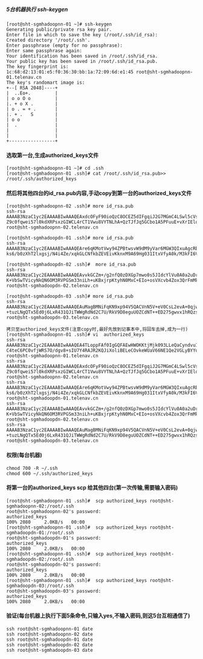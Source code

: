  
 ##### 5台机器执行 ssh-keygen

    [root@sht-sgmhadoopnn-01 ~]# ssh-keygen
    Generating public/private rsa key pair.
    Enter file in which to save the key (/root/.ssh/id_rsa): 
    Created directory '/root/.ssh'.
    Enter passphrase (empty for no passphrase): 
    Enter same passphrase again: 
    Your identification has been saved in /root/.ssh/id_rsa.
    Your public key has been saved in /root/.ssh/id_rsa.pub.
    The key fingerprint is:
    1c:68:d2:13:01:e5:f0:36:30:bb:1a:72:09:6d:e1:45 root@sht-sgmhadoopnn-01.telenav.cn
    The key's randomart image is:
    +--[ RSA 2048]----+
    |  ..Eo+.         |
    | o o O o         |
    |. + o X .        |
    | o . = + .       |
    |. + .   S        |
    | o o             |
    |  .              |
    |                 |
    |                 |
    +-----------------+



#### 选取第一台,生成authorized_keys文件

    [root@sht-sgmhadoopnn-01 ~]# cd .ssh
    [root@sht-sgmhadoopnn-01 .ssh]# cat /root/.ssh/id_rsa.pub>> /root/.ssh/authorized_keys




 #### 然后将其他四台的id_rsa.pub内容,手动copy到第一台的authorized_keys文件

    [root@sht-sgmhadoopnn-02 .ssh]# more id_rsa.pub
    ssh-rsa AAAAB3NzaC1yc2EAAAABIwAAAQEAxdcOFyF90ioQzC8OCEZ5dIFgqiJ2G7MGmC4LSwl5cVs1J1E9HQesEURjjPdQGJP1kIe8Z2NgCpjGy7BDiVFvj/0fUjGreRN9P2LPa1jUv0xBYHv9wk+aN2YtKy2Dc9WeCPaNbByyz0n96osE0NVict+2MGQJHdHFedG2sSuTdBAoXE1I7ag6AwWV/3ije26BD88aZmb/
    Z9c0fqwei57l0kdXRPsxzGIWCL4rCT1Vwu8VYTNLhA+QzTJfJq5GCbo1A5PFuuE+vXrIEloKp1Y6Y1xB8xxdgqvMAkvf7wsWfZVFl6vZPwRJivIKW6WPm7tlJN2m3xXyXnXy0/8rftB0Aw== root@sht-sgmhadoopnn-02.telenav.cn
    
    [root@sht-sgmhadoopdn-01 .ssh]# more id_rsa.pub
    ssh-rsa AAAAB3NzaC1yc2EAAAABIwAAAQEAre6qKMotVwy94ZPBtwsvW9dM9yVar6MGW3QIxuAgcRbfqE4RRrsgcnwFBG496+GPLUjfQsYuPhuLm+2qu8p2pTkLx9Vt0ppK+VlNwQIQyias2hiHoLDGmcstCeCZs+sn5iZ2/rTov0uOZT7XWC66QlnFzAyM80KYAFLtFv4r9uU+KK5USwEG3XwF1GiAeSK34iU9u+JI
    ks6/b0zXhT2lxgsj/N4i4Ze/xqkGLCNfkbZEVEivKknxM9A69Hg031ItxVfyA0k/M3kFI6VmXTNgkf8VW/
    
    [root@sht-sgmhadoopdn-02 .ssh]#  more id_rsa.pub
    ssh-rsa AAAAB3NzaC1yc2EAAAABIwAAAQEAvvkGCZm+/g2nfQ0zDXGp7mwo0s5JIdcYlVu0A0a2uDru3VaYFZ5uD79hLQJqPk1qT49wAFmXfIoUGtyHvDYfYcGcRVwQV5c2EnLmb0gxBL45hwHoVGyHw7EOAW5XUxZvkf6gLua/N8htmfd5O8dhhtAhIK3LB8z0mOTeUmORX1AEFT74huGrrp7fzY+kIr5KIjeU5dNC
    K+VbSwTVicyNkQN6OM3RVPGSm33niLh+uKBxjrpKtyhN0MxC+EIo+osVXcvb4Zox3QrFmMklDZf/pyRKBqQW2yBTi5U16hO1/TXxMYamz48Ps2fGx2fDvDAB4RsSwYaQ0fSM2ghd6oRiCQ== root@sht-sgmhadoopdn-02.telenav.cn
    
    [root@sht-sgmhadoopdn-03 .ssh]# more id_rsa.pub 
    ssh-rsa AAAAB3NzaC1yc2EAAAABIwAAAQEAuMagBMNiFqKN9xp94V5QACVnN5V+eV0CsL2evA+0qjwCTFSCFuCM6TgC7anurx9tzjT7P9G8jogy76EJn8MXZVJ7Dfou+hsOK7flGt24DHqqoIDwKOKsA9XsRSUGz7T78EQhGLhPD4Ud1C8WEQEgSL11ocl8fNnMlYzJuQFndV6FbKYb9GJx5rI6nlZ6KS1pUVMkq/TG
    +tuzLNgQTx5Ed0j6LxR431QJiTWWgRdNd2C7U/RkV9D8eguUOZCdNT++ED275gwvx1hRQzsK4h9q90XOgWG1+ol/V13toqo7HudOAqJNnWGznU9O30zp4WAdhuWCcWGtK8dhnWiw0bRNKw== root@sht-sgmhadoopdn-03.telenav.cn
    
    拷贝至authorized_keys文件(注意copy时,最好先放到记事本中,将回车去掉,成为一行)
    [root@sht-sgmhadoopnn-01 .ssh]# vi  authorized_keys
    ssh-rsa AAAAB3NzaC1yc2EAAAABIwAAAQEA4TLoppFAf0IgGQFAEwHWOKKtjMjk093LLeQaCyndvu1qNd+FAHFUhBtC37zgD7xVR4uXrBNZxt3NEQnKurFyN3sJ0I7VRi+vX/X3FWzJfIAwCeFFu5pk2jrosQijqcY92t5FLLINRPLL3qI/t4tVxk2+PwRF6GuDgBE0IX++snHngpHA2Tr8DB8otE6eJlUSg+dsRqhl
    C4teC6PC0vfjWRS7O/dgv8+sIU7Y4RAJR2KQJiXoliBELeCOvkeWUaV66NE1Qe2VGLyBYYqJQ5PSl2jhH4Lsj+p70H0Cuyni1IHg/xKjKuaRm3WVJrFiS58dDg43SVpI+UQ4iYbgpB0dhw== root@sht-sgmhadoopnn-01.telenav.cn
    ssh-rsa AAAAB3NzaC1yc2EAAAABIwAAAQEAxdcOFyF90ioQzC8OCEZ5dIFgqiJ2G7MGmC4LSwl5cVs1J1E9HQesEURjjPdQGJP1kIe8Z2NgCpjGy7BDiVFvj/0fUjGreRN9P2LPa1jUv0xBYHv9wk+aN2YtKy2Dc9WeCPaNbByyz0n96osE0NVict+2MGQJHdHFedG2sSuTdBAoXE1I7ag6AwWV/3ije26BD88aZmb/
    Z9c0fqwei57l0kdXRPsxzGIWCL4rCT1Vwu8VYTNLhA+QzTJfJq5GCbo1A5PFuuE+vXrIEloKp1Y6Y1xB8xxdgqvMAkvf7wsWfZVFl6vZPwRJivIKW6WPm7tlJN2m3xXyXnXy0/8rftB0Aw== root@sht-sgmhadoopnn-02.telenav.cn
    ssh-rsa AAAAB3NzaC1yc2EAAAABIwAAAQEAre6qKMotVwy94ZPBtwsvW9dM9yVar6MGW3QIxuAgcRbfqE4RRrsgcnwFBG496+GPLUjfQsYuPhuLm+2qu8p2pTkLx9Vt0ppK+VlNwQIQyias2hiHoLDGmcstCeCZs+sn5iZ2/rTov0uOZT7XWC66QlnFzAyM80KYAFLtFv4r9uU+KK5USwEG3XwF1GiAeSK34iU9u+JI
    ks6/b0zXhT2lxgsj/N4i4Ze/xqkGLCNfkbZEVEivKknxM9A69Hg031ItxVfyA0k/M3kFI6VmXTNgkf8VW/uHl92xiRfTn1C065iiE7vFqSkcsnCr6hxwFB3nNDTZYGx6GYsdeGlrWi2rdQ== root@sht-sgmhadoopdn-01.telenav.cn
    ssh-rsa AAAAB3NzaC1yc2EAAAABIwAAAQEAvvkGCZm+/g2nfQ0zDXGp7mwo0s5JIdcYlVu0A0a2uDru3VaYFZ5uD79hLQJqPk1qT49wAFmXfIoUGtyHvDYfYcGcRVwQV5c2EnLmb0gxBL45hwHoVGyHw7EOAW5XUxZvkf6gLua/N8htmfd5O8dhhtAhIK3LB8z0mOTeUmORX1AEFT74huGrrp7fzY+kIr5KIjeU5dNC
    K+VbSwTVicyNkQN6OM3RVPGSm33niLh+uKBxjrpKtyhN0MxC+EIo+osVXcvb4Zox3QrFmMklDZf/pyRKBqQW2yBTi5U16hO1/TXxMYamz48Ps2fGx2fDvDAB4RsSwYaQ0fSM2ghd6oRiCQ== root@sht-sgmhadoopdn-02.telenav.cn
    ssh-rsa AAAAB3NzaC1yc2EAAAABIwAAAQEAuMagBMNiFqKN9xp94V5QACVnN5V+eV0CsL2evA+0qjwCTFSCFuCM6TgC7anurx9tzjT7P9G8jogy76EJn8MXZVJ7Dfou+hsOK7flGt24DHqqoIDwKOKsA9XsRSUGz7T78EQhGLhPD4Ud1C8WEQEgSL11ocl8fNnMlYzJuQFndV6FbKYb9GJx5rI6nlZ6KS1pUVMkq/TG
    +tuzLNgQTx5Ed0j6LxR431QJiTWWgRdNd2C7U/RkV9D8eguUOZCdNT++ED275gwvx1hRQzsK4h9q90XOgWG1+ol/V13toqo7HudOAqJNnWGznU9O30zp4WAdhuWCcWGtK8dhnWiw0bRNKw== root@sht-sgmhadoopdn-03.telenav.cn
    



#### 权限(每台机器)

    chmod 700 -R ~/.ssh
    chmod 600 ~/.ssh/authorized_keys 



#### 将第一台的authorized_keys scp 给其他四台(第一次传输,需要输入密码)

    [root@sht-sgmhadoopnn-01 .ssh]#  scp authorized_keys root@sht-sgmhadoopnn-02:/root/.ssh
    root@sht-sgmhadoopnn-02's password: 
    authorized_keys                                                            100% 2080     2.0KB/s   00:00    
    [root@sht-sgmhadoopnn-01 .ssh]#  scp authorized_keys root@sht-sgmhadoopdn-01:/root/.ssh
    root@sht-sgmhadoopdn-01's password: 
    authorized_keys                                                            100% 2080     2.0KB/s   00:00    
    [root@sht-sgmhadoopnn-01 .ssh]#  scp authorized_keys root@sht-sgmhadoopdn-02:/root/.ssh
    root@sht-sgmhadoopdn-02's password: 
    authorized_keys                                                            100% 2080     2.0KB/s   00:00    
    [root@sht-sgmhadoopnn-01 .ssh]#  scp authorized_keys root@sht-sgmhadoopdn-03:/root/.ssh
    root@sht-sgmhadoopdn-03's password: 
    authorized_keys                                                            100% 2080     2.0KB/s   00:00   



                                                                 

 #### 验证(每台机器上执行下面5条命令,只输入yes,不输入密码,则这5台互相通信了)

    ssh root@sht-sgmhadoopnn-01 date
    ssh root@sht-sgmhadoopnn-02 date
    ssh root@sht-sgmhadoopdn-01 date
    ssh root@sht-sgmhadoopdn-02 date
    ssh root@sht-sgmhadoopdn-03 date





